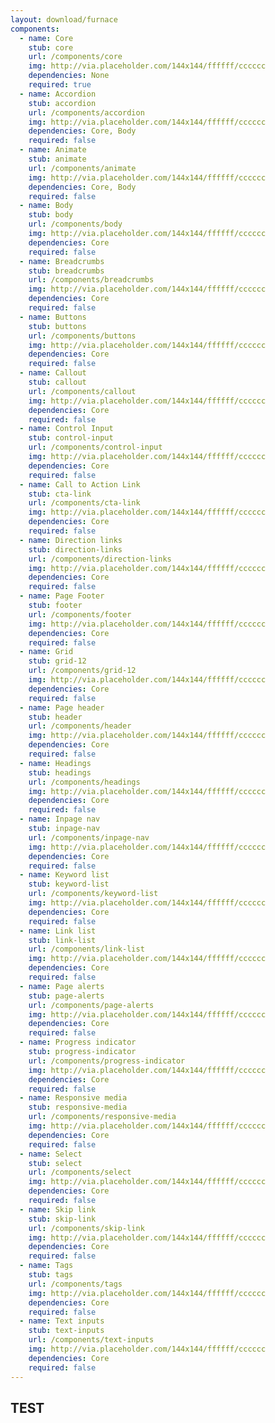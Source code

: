 ```yaml
---
layout: download/furnace
components:
  - name: Core
    stub: core
    url: /components/core
    img: http://via.placeholder.com/144x144/ffffff/cccccc
    dependencies: None
    required: true
  - name: Accordion
    stub: accordion
    url: /components/accordion
    img: http://via.placeholder.com/144x144/ffffff/cccccc
    dependencies: Core, Body
    required: false
  - name: Animate
    stub: animate
    url: /components/animate
    img: http://via.placeholder.com/144x144/ffffff/cccccc
    dependencies: Core, Body
    required: false
  - name: Body
    stub: body
    url: /components/body
    img: http://via.placeholder.com/144x144/ffffff/cccccc
    dependencies: Core
    required: false
  - name: Breadcrumbs
    stub: breadcrumbs
    url: /components/breadcrumbs
    img: http://via.placeholder.com/144x144/ffffff/cccccc
    dependencies: Core
    required: false
  - name: Buttons
    stub: buttons
    url: /components/buttons
    img: http://via.placeholder.com/144x144/ffffff/cccccc
    dependencies: Core
    required: false
  - name: Callout
    stub: callout
    url: /components/callout
    img: http://via.placeholder.com/144x144/ffffff/cccccc
    dependencies: Core
    required: false
  - name: Control Input
    stub: control-input
    url: /components/control-input
    img: http://via.placeholder.com/144x144/ffffff/cccccc
    dependencies: Core
    required: false
  - name: Call to Action Link
    stub: cta-link
    url: /components/cta-link
    img: http://via.placeholder.com/144x144/ffffff/cccccc
    dependencies: Core
    required: false
  - name: Direction links
    stub: direction-links
    url: /components/direction-links
    img: http://via.placeholder.com/144x144/ffffff/cccccc
    dependencies: Core
    required: false
  - name: Page Footer
    stub: footer
    url: /components/footer
    img: http://via.placeholder.com/144x144/ffffff/cccccc
    dependencies: Core
    required: false
  - name: Grid
    stub: grid-12
    url: /components/grid-12
    img: http://via.placeholder.com/144x144/ffffff/cccccc
    dependencies: Core
    required: false
  - name: Page header
    stub: header
    url: /components/header
    img: http://via.placeholder.com/144x144/ffffff/cccccc
    dependencies: Core
    required: false
  - name: Headings
    stub: headings
    url: /components/headings
    img: http://via.placeholder.com/144x144/ffffff/cccccc
    dependencies: Core
    required: false
  - name: Inpage nav
    stub: inpage-nav
    url: /components/inpage-nav
    img: http://via.placeholder.com/144x144/ffffff/cccccc
    dependencies: Core
    required: false
  - name: Keyword list
    stub: keyword-list
    url: /components/keyword-list
    img: http://via.placeholder.com/144x144/ffffff/cccccc
    dependencies: Core
    required: false
  - name: Link list
    stub: link-list
    url: /components/link-list
    img: http://via.placeholder.com/144x144/ffffff/cccccc
    dependencies: Core
    required: false
  - name: Page alerts
    stub: page-alerts
    url: /components/page-alerts
    img: http://via.placeholder.com/144x144/ffffff/cccccc
    dependencies: Core
    required: false
  - name: Progress indicator
    stub: progress-indicator
    url: /components/progress-indicator
    img: http://via.placeholder.com/144x144/ffffff/cccccc
    dependencies: Core
    required: false
  - name: Responsive media
    stub: responsive-media
    url: /components/responsive-media
    img: http://via.placeholder.com/144x144/ffffff/cccccc
    dependencies: Core
    required: false
  - name: Select
    stub: select
    url: /components/select
    img: http://via.placeholder.com/144x144/ffffff/cccccc
    dependencies: Core
    required: false
  - name: Skip link
    stub: skip-link
    url: /components/skip-link
    img: http://via.placeholder.com/144x144/ffffff/cccccc
    dependencies: Core
    required: false
  - name: Tags
    stub: tags
    url: /components/tags
    img: http://via.placeholder.com/144x144/ffffff/cccccc
    dependencies: Core
    required: false
  - name: Text inputs
    stub: text-inputs
    url: /components/text-inputs
    img: http://via.placeholder.com/144x144/ffffff/cccccc
    dependencies: Core
    required: false
---
```


## TEST
